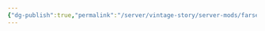 ```yaml
---
{"dg-publish":true,"permalink":"/server/vintage-story/server-mods/farseer/","tags":["vs-potentially-outdated"],"noteIcon":""}
---
```


